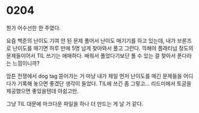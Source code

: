 # 0204

뭔가 어수선한 한 주였다.

요즘 백준의 난이도 기여 안 된 문제 풀어서 난이도 매기기를 하고 있는데, 내가 브론즈로 난이도를 매기면 하루 만에 5명 넘게 찾아와서 풀고 그런다. 끽해야 플래티넘 정도의 문제들이어서 TIL 쓰기는 애매하다. 배워서 풀었다기보단 풀 수 있는 걸 찾아서 푼다라는 느낌이니까?

암튼 전쟁에서 dog tag 뜯어가는 거 마냥 내가 제일 먼저 난이도를 매긴 문제들을 어디다가 기록해 놓으면 좋겠단 생각이 들었다. TIL에 쓰긴 좀 그렇고... 리드미에서 토글을 제공했으면 좋았을텐데 아쉽고만.

그냥 TIL 대문에 마크다운 파일을 하나 더 만드는 게 날 거 같다.